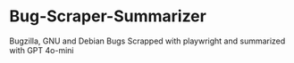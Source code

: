 # Bug-Scraper-Summarizer
Bugzilla, GNU and Debian Bugs Scrapped with playwright and summarized with GPT 4o-mini
